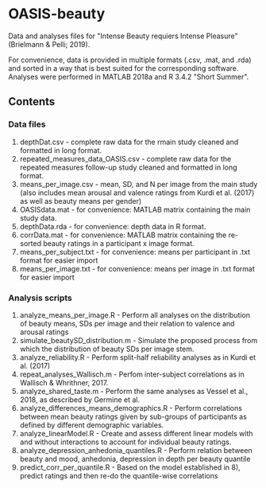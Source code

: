 # OASIS-beauty
Data and analyses files for "Intense Beauty requiers Intense Pleasure" (Brielmann &amp; Pelli; 2019).

For convenience, data is provided in multiple formats (.csv, .mat, and .rda) and sorted in a way that is best suited for the corresponding software. Analyses were performed in MATLAB 2018a and R 3.4.2 "Short Summer".

## Contents
### Data files
1) depthDat.csv - complete raw data for the rmain study cleaned and formatted in long format.
2) repeated_measures_data_OASIS.csv - complete raw data for the repeated measures follow-up study cleaned and formatted in long format.
3) means_per_image.csv - mean, SD, and N per image from the main study (also includes mean arousal and valence ratings from Kurdi et al. (2017) as well as beauty means per gender)
4) OASISdata.mat - for convenience: MATLAB matrix containing the main study data.
5) depthData.rda - for convenience: depth data in R format.
6) corrData.mat - for convenience: MATLAB matrix containing the re-sorted beauty ratings in a participant x image format.
7) means_per_subject.txt - for convenience: means per participant in .txt format for easier import
8) means_per_image.txt - for convenience: means per image in .txt format for easier import

### Analysis scripts
1) analyze_means_per_image.R - Perform all analyses on the distribution of beauty means, SDs per image and their relation to valence and arousal ratings
2) simulate_beautySD_distribution.m - Simulate the proposed process from which the distribution of beauty SDs per image stem.
3) analyze_reliability.R - Perform split-half reliability analyses as in Kurdi et al. (2017)
4) repeat_analyses_Wallisch.m - Perfom inter-subject correlations as in Wallisch & Whrithner, 2017. 
5) analyze_shared_taste.m - Perform the same analyses as Vessel et al., 2018, as described by Germine et al.
6) analyze_differences_means_demographics.R - Perform correlations between mean beauty ratings given by sub-groups of participants as defined by different demographic variables.
7) analyze_linearModel.R - Create and assess different linear models with and without interactions to account for individual beauty ratings.
8) analyze_depression_anhedonia_quantiles.R - Perform relation between beauty and mood, anhedonia, depression in depth per beauty quantile
9) predict_corr_per_quantile.R - Based on the model established in 8), predict ratings and then re-do the quantile-wise correlations 
